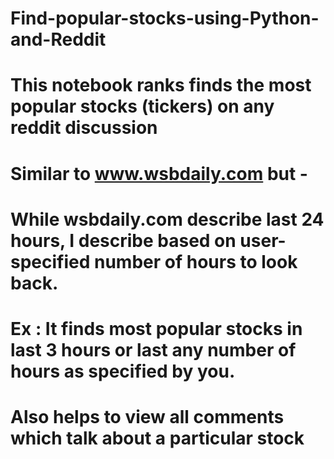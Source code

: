 # Find-popular-stocks-using-Python-and-Reddit

# This notebook ranks finds the most popular stocks (tickers) on any reddit discussion
# Similar to www.wsbdaily.com but - 
# While wsbdaily.com describe last 24 hours, I describe based on user-specified number of hours to look back.
# Ex : It finds most popular stocks in last 3 hours or last any number of hours as specified by you.
# Also helps to view all comments which talk about a particular stock
